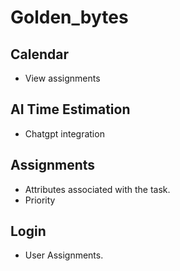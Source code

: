 # Golden_bytes

## Calendar
- View assignments

## AI Time Estimation
- Chatgpt integration


## Assignments
- Attributes associated with the task.
- Priority

## Login 
- User Assignments.
